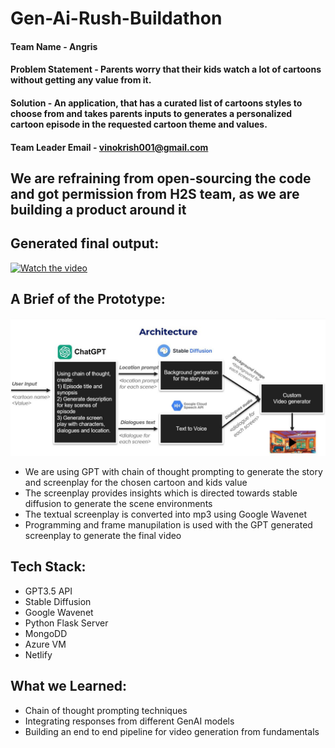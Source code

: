# Gen-Ai-Rush-Buildathon

#### Team Name - Angris
#### Problem Statement - Parents worry that their kids watch a lot of cartoons without getting any value from it. 
#### Solution - An application, that has a curated list of cartoons styles to choose from and takes parents inputs to generates a personalized cartoon episode in the requested cartoon theme and values.   
#### Team Leader Email - vinokrish001@gmail.com

## We are refraining from open-sourcing the code and got permission from H2S team, as we are building a product around it  

## Generated final output:
[![Watch the video](https://img.youtube.com/vi/OucFOzzqDsA/maxresdefault.jpg)](https://youtu.be/OucFOzzqDsA)


## A Brief of the Prototype:
<img src="arch.jpeg">
  
  - We are using GPT with chain of thought prompting to generate the story and screenplay for the chosen cartoon and kids value
  - The screenplay provides insights which is directed towards stable diffusion to generate the scene environments
  - The textual screenplay is converted into mp3 using Google Wavenet
  - Programming and frame manupilation is used with the GPT generated screenplay to generate the final video

## Tech Stack: 
   - GPT3.5 API 
   - Stable Diffusion
   - Google Wavenet
   - Python Flask Server
   - MongoDD
   - Azure VM
   - Netlify

   
## What we Learned:
   - Chain of thought prompting techniques
   - Integrating responses from different GenAI models  
   - Building an end to end pipeline for video generation from fundamentals
   

